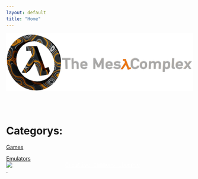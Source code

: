 ```yaml
---
layout: default
title: "Home"
---
```

<script type="text/javascript" src="js/splashtext.js"></script>
<script type="text/javascript" src="js/consolelog.js"></script>
<!-- Google Tag Manager -->
<script>(function(w,d,s,l,i){w[l]=w[l]||[];w[l].push({'gtm.start':
new Date().getTime(),event:'gtm.js'});var f=d.getElementsByTagName(s)[0],
j=d.createElement(s),dl=l!='dataLayer'?'&l='+l:'';j.async=true;j.src=
'https://www.googletagmanager.com/gtm.js?id='+i+dl;f.parentNode.insertBefore(j,f);
})(window,document,'script','dataLayer','GTM-WZ946DH');</script>
<!-- End Google Tag Manager -->
<script async src="https://pagead2.googlesyndication.com/pagead/js/adsbygoogle.js?client=ca-pub-1455382176703207"
     crossorigin="anonymous"></script>
<img alt="bannerlogo" src="images/bannerlogo.png" alt="bannerlogo" class="bannerlogo">
<br>
<p id="splash"></p>
<br>
<br>
<h1 class="text-center">Categorys:</h1>
<a class="list" href="games">Games</a>
<p>  </p>
<a class="list" href="emulators">Emulators</a>
<br>
<footer>
<a rel="license" style=" font-family: 'Ubuntu Mono', monospace;
   color: white;
   text-align: center;" href="http://creativecommons.org/licenses/by-nc-nd/4.0/"><img alt="Creative Commons License" style="display: block;
   margin-left: auto;
   margin-right: auto;" src="https://i.creativecommons.org/l/by-nc-nd/4.0/88x31.png" /></a></a>.
</footer>
<!-- Google Tag Manager (noscript) -->
<noscript><iframe src="https://www.googletagmanager.com/ns.html?id=GTM-WZ946DH"
height="0" width="0" style="display:none;visibility:hidden"></iframe></noscript>
<!-- End Google Tag Manager (noscript) -->

